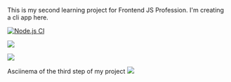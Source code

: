This is my second learning project for Frontend JS Profession. I'm creating a cli app here.

[![Node.js CI](https://github.com/Vlad-Code/frontend-project-lvl2/workflows/Node.js%20CI/badge.svg)](https://github.com/Vlad-Code/frontend-project-lvl2/actions)

<a href="https://codeclimate.com/github/Vlad-Code/frontend-project-lvl2/maintainability"><img src="https://api.codeclimate.com/v1/badges/61fb1d9a5c0a94d2d5db/maintainability" /></a>

<a href="https://codeclimate.com/github/Vlad-Code/frontend-project-lvl2/test_coverage"><img src="https://api.codeclimate.com/v1/badges/61fb1d9a5c0a94d2d5db/test_coverage" /></a>

Asciinema of the third step of my project <a href="https://asciinema.org/a/315162" target="_blank"><img src="https://asciinema.org/a/315162.svg" /></a>

